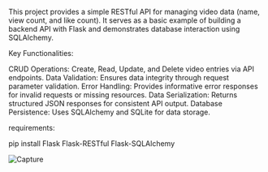 This project provides a simple RESTful API for managing video data (name, view count, and like count). It serves as a basic example of building a backend API with Flask and demonstrates database interaction using SQLAlchemy.

Key Functionalities:

CRUD Operations: Create, Read, Update, and Delete video entries via API endpoints.
Data Validation: Ensures data integrity through request parameter validation.
Error Handling: Provides informative error responses for invalid requests or missing resources.
Data Serialization: Returns structured JSON responses for consistent API output.
Database Persistence: Uses SQLAlchemy and SQLite for data storage.


requirements:

  pip install Flask Flask-RESTful Flask-SQLAlchemy


![Capture](https://github.com/user-attachments/assets/b400ce8a-d43d-4d60-8ea6-213b4f57c319)
